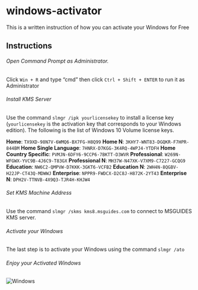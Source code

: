 # windows-activator
This is a written instruction of how you can activate your Windows for Free

## Instructions
###### Open Command Prompt as Administrator.
Click `Win + R` and type “cmd” then click `Ctrl + Shift + ENTER` to run it as Administrator

###### Install KMS Server
Use the command `slmgr /ipk yourlicensekey` to install a license key (`yourlicensekey` is the activation key that corresponds to your Windows edition). The following is the list of Windows 10 Volume license keys.

**Home**: `TX9XD-98N7V-6WMQ6-BX7FG-H8Q99`
**Home N**: `3KHY7-WNT83-DGQKR-F7HPR-844BM`
**Home Single Language**: `7HNRX-D7KGG-3K4RQ-4WPJ4-YTDFH`
**Home Country Specific**: `PVMJN-6DFY6-9CCP6-7BKTT-D3WVR`
**Professional**: `W269N-WFGWX-YVC9B-4J6C9-T83GX`
**Professional N**: `MH37W-N47XK-V7XM9-C7227-GCQG9`
**Education**: `NW6C2-QMPVW-D7KKK-3GKT6-VCFB2`
**Education N**: `2WH4N-8QGBV-H22JP-CT43Q-MDWWJ`
**Enterprise**: `NPPR9-FWDCX-D2C8J-H872K-2YT43`
**Enterprise N**: `DPH2V-TTNVB-4X9Q3-TJR4H-KHJW4`

###### Set KMS Machine Address
Use the command `slmgr /skms kms8.msguides.com` to connect to MSGUIDES KMS server.

###### Activate your Windows
The last step is to activate your Windows using the command `slmgr /ato`

###### Enjoy your Activated Windows
![Windows](https://www.howtogeek.com/wp-content/uploads/2019/12/windows-7-light-desktop-background.png)
